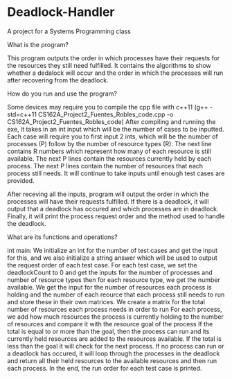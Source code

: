 # Deadlock-Handler
A project for a Systems Programming class

What is the program? 

This program outputs the order in which processes have their requests for the resources they still need fulfilled. It contains the algorithms to show whether a dedalock will occur and the order in which the processes will run after recovering from the deadlock.

How do you run and use the program? 

Some devices may require you to compile the cpp file with c++11 (g++ -std=c++11 CS162A_Project2_Fuentes_Robles_code.cpp -o CS162A_Project2_Fuentes_Robles_code)
After compiling and running the exe, it takes in an int input which will be the number of cases to be inputted. 
Each case will require you to first input 2 ints, which will be the number of processes (P) follow by the number of resource types (R).
The next line contains R numbers which represent how many of each resource is still available.
The next P lines contain the resources currently held by each process.
The next P lines contain the number of resources that each process still needs.
It will continue to take inputs until enough test cases are provided.

After receving all the inputs, program will output the order in which the processes will have their requests fulfilled.
If there is a deadlock, it will output that a deadlock has occured and which processes are in deadlock.
Finally, it will print the process request order and the method used to handle the deadlock.


What are its functions and operations?

int main:
We initialize an int for the number of test cases and get the input for this, and we also initialize a string answer which will be used to output the request order of each test case.
For each test case, we set the deadlockCount to 0 and get the inputs for the number of processes and number of resource types then for each resource type, we get the number available.
We get the input  for the number of resources each process is holding and the number of each reource that each process still needs to run and store these in their own matrices.
We create a matrix for the total number of resources each process needs in order to run 
For each process, we add how much resources the process is currently holding to the number of resources and compare it with the resource goal of the process
If the total is equal to or more than the goal, then the process can run and its currently held resources are added to the resources available.
If the total is less than the goal it will check for the next process.
If no process can run or a deadlock has occured, it will loop through the processes in the deadlock and return all their held resources to the available resources and then run each process.
In the end, the run order for each test case is printed.

